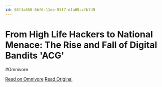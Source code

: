```yaml
---
id: 65f4a650-8bf6-11ee-93f7-dfa09ccfb7d9
---
```


# From High Life Hackers to National Menace: The Rise and Fall of Digital Bandits 'ACG'
#Omnivore

[Read on Omnivore](https://omnivore.app/me/from-high-life-hackers-to-national-menace-the-rise-and-fall-of-d-18c091f30dd)
[Read Original](https://www.404media.co/high-life-hackers-national-menace-acg-the-comm-braiden-williams/)

